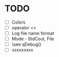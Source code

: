 # TODO

- [ ] Colors
- [ ] operator <<
- [ ] Log file name format
- [ ] Mode - StdCout, File
- [ ] \see qDebug()
- [ ] xxxxxxxxx
